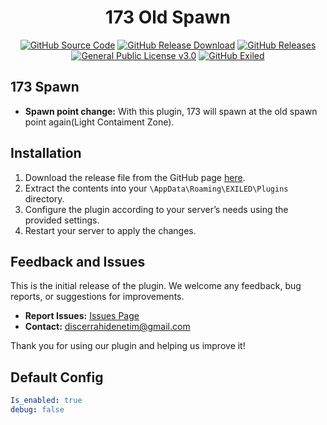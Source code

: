 <h1 align="center">173 Old Spawn</h1>
<div align="center">
<a href="https://github.com/MS-crew/173OldSpawn"><img src="https://img.shields.io/github/actions/workflow/status/Exiled-Team/EXILED/main.yml?style=for-the-badge&logo=githubactions&label=build" href="https://github.com/MS-crew/173OldSpawn" alt="GitHub Source Code"></a>
<a href="https://github.com/MS-crew/173OldSpawn/releases"><img src="https://img.shields.io/github/downloads/MS-crew/173OldSpawn/total?style=for-the-badge&logo=githubactions&label=Downloads" href="https://github.com/MS-crew/173OldSpawn/releases" alt="GitHub Release Download"></a>
<a href="https://github.com/MS-crew/173OldSpawn/releases"><img src="https://img.shields.io/badge/Build-1.1.0-brightgreen?style=for-the-badge&logo=gitbook" href="https://github.com/MS-crew/173OldSpawn/releases" alt="GitHub Releases"></a>
<a href="https://github.com/MS-crew/173OldSpawn/blob/master/LICENSE"><img src="https://img.shields.io/badge/Licence-GNU_3.0-blue?style=for-the-badge&logo=gitbook" href="https://github.com/MS-crew/173OldSpawn/blob/master/LICENSE" alt="General Public License v3.0"></a>
<a href="https://github.com/ExMod-Team/EXILED"><img src="https://img.shields.io/badge/Exiled-8.12.2-red?style=for-the-badge&logo=gitbook" href="https://github.com/ExMod-Team/EXILED" alt="GitHub Exiled"></a>

</div>

## 173 Spawn

- **Spawn point change:** With this plugin, 173 will spawn at the old spawn point again(Light Contaiment Zone).

## Installation

1. Download the release file from the GitHub page [here](https://github.com/MS-crew/173OldSpawn/releases).
2. Extract the contents into your `\AppData\Roaming\EXILED\Plugins` directory.
3. Configure the plugin according to your server’s needs using the provided settings.
4. Restart your server to apply the changes.

## Feedback and Issues

This is the initial release of the plugin. We welcome any feedback, bug reports, or suggestions for improvements.

- **Report Issues:** [Issues Page](https://github.com/MS-crew/173OldSpawn/issues)
- **Contact:** [discerrahidenetim@gmail.com](mailto:discerrahidenetim@gmail.com)

Thank you for using our plugin and helping us improve it!
## Default Config
```yml
Is_enabled: true
debug: false
```
